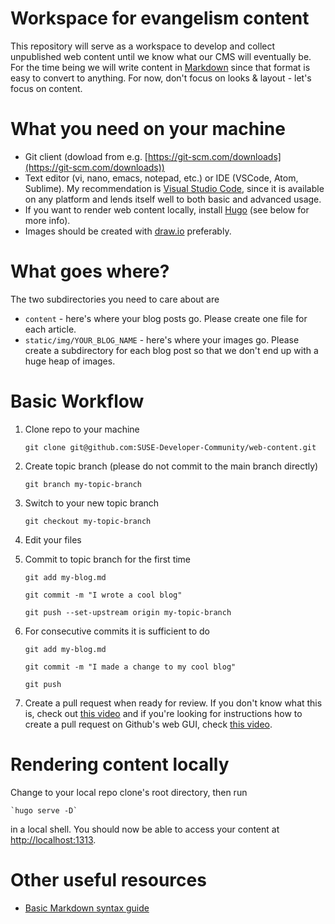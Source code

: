 # Workspace for evangelism content

This repository will serve as a workspace to develop and collect unpublished web content until we know what our CMS will eventually be. For the time being we will write content in [Markdown](https://www.markdownguide.org/basic-syntax/) since that format is easy to convert to anything. For now, don't focus on looks & layout - let's focus on content. 

# What you need on your machine

- Git client (dowload from e.g. [https://git-scm.com/downloads](https://git-scm.com/downloads))
- Text editor (vi, nano, emacs, notepad, etc.) or IDE (VSCode, Atom, Sublime). My recommendation is [Visual Studio Code](https://code.visualstudio.com), since it is available on any platform and lends itself well to both basic and advanced usage. 
- If you want to render web content locally, install [Hugo](https://gohugo.io) (see below for more info). 
- Images should be created with [draw.io](https://app.diagrams.net) preferably. 

# What goes where?

The two subdirectories you need to care about are 
- `content` - here's where your blog posts go. Please create one file for each article. 
- `static/img/YOUR_BLOG_NAME` - here's where your images go. Please create a subdirectory for each blog post so that we don't end up with a huge heap of images. 

# Basic Workflow

1. Clone repo to your machine

    `git clone git@github.com:SUSE-Developer-Community/web-content.git`

2. Create topic branch (please do not commit to the main branch directly)

    `git branch my-topic-branch`

3. Switch to your new topic branch 

    `git checkout my-topic-branch`

4. Edit your files
5. Commit to topic branch for the first time

    `git add my-blog.md`

    `git commit -m "I wrote a cool blog"`
    
    `git push --set-upstream origin my-topic-branch`

6. For consecutive commits it is sufficient to do 

    `git add my-blog.md`
    
    `git commit -m "I made a change to my cool blog"`
   
    `git push`

7. Create a pull request when ready for review. If you don't know what this is, check out [this video](https://youtu.be/For9VtrQx58) and if you're looking for instructions how to create a pull request on Github's web GUI, check [this video](https://youtu.be/rgbCcBNZcdQ). 

# Rendering content locally

Change to your local repo clone's root directory, then run

    `hugo serve -D`

in a local shell. You should now be able to access your content at [http://localhost:1313](http://localhost:1313). 

# Other useful resources

- [Basic Markdown syntax guide](https://www.markdownguide.org/basic-syntax/)
